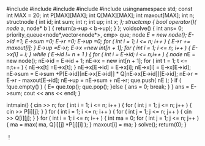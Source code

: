 
#include<algorithm>
#include<iostream>
#include<queue>
#include<vector>
#include <cstdio>
usingnamespace std;
const int MAX = 20;
int          P[MAX][MAX];
int          Q[MAX][MAX];
int          maxout[MAX];
int          n;
structnode {
       int   id;
       int   sum;
       int   r;
       int   up;
       int   *x;
};
structcmp {
       bool operator()( node* a, node* b )
       {
              return(a->up < b->up);
       }
};
voidsolve()
{
       int                                      ans= 0;
       priority_queue<node*,vector<node*>, cmp>  que;
       node                                         *E = new node();
       E->id      =1;
       E->sum  =0;
       E->r       =0;
       E->up    =0;
       for ( int i = 1; i <= n; i++ )
       {
              E->r += maxout[i];
       }
       E->up    =E->r;
       E->x       =new int[n + 1];
       for ( int i = 1; i <= n; i++ )
       {
              E->x[i] = i;
       }
       while ( E->id != n + 1 )
       {
              for ( int i = E->id; i <= n;i++ )
              {
                     node* nE = new node();
                     nE->id    = E->id + 1;
                     nE->x     = new int[n + 1];
                     for ( int t = 1; t <= n;t++ )
                     {
                            nE->x[t] =E->x[t];
                     }
                     nE->x[E->id] = E->x[i];
                     nE->x[i]  = E->x[E->id];
                     nE->sum              = E->sum +P[E->id][nE->x[E->id]] * Q[nE->x[E->id]][E->id];
                     nE->r            = E->r - maxout[E->id];
                     nE->up         = nE->sum + nE->r;
                     que.push( nE );
              }
              if ( !que.empty() )
              {
                     E= que.top();
                     que.pop();
              }else  {
                     ans = 0;
                     break;
              }
       }
       ans = E->sum;
       cout << ans << endl;
}
 
 
intmain()
{
       cin >> n;
       for ( int i = 1; i <= n; i++ )
       {
              for ( int j = 1; j <= n; j++ )
              {
                     cin >> P[i][j];
              }
       }
       for ( int i = 1; i <= n; i++ )
       {
              for ( int j = 1; j <= n; j++ )
              {
                     cin >> Q[i][j];
              }
       }
       for ( int i = 1; i <= n; i++ )
       {
              int ma = 0;
              for ( int j = 1; j <= n; j++ )
              {
                     ma = max( ma, Q[i][j] *P[j][i] );
              }
              maxout[i] = ma;
       }
       solve();
       return(0);
}

！	

